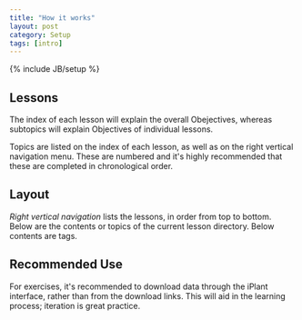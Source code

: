 ```yaml
---
title: "How it works"
layout: post
category: Setup
tags: [intro]
---
```


{% include JB/setup %}

## Lessons

The index of each lesson will explain the overall Obejectives, whereas subtopics will explain Objectives of individual lessons.

Topics are listed on the index of each lesson, as well as on the right vertical navigation menu. These are numbered and it's highly recommended that these are completed in chronological order.

## Layout

*Right vertical navigation* lists the lessons, in order from top to bottom. Below are the contents or topics of the current lesson directory. Below contents are tags.

## Recommended Use

For exercises, it's recommended to download data through the iPlant interface, rather than from the download links. This will aid in the learning process; iteration is great practice.
